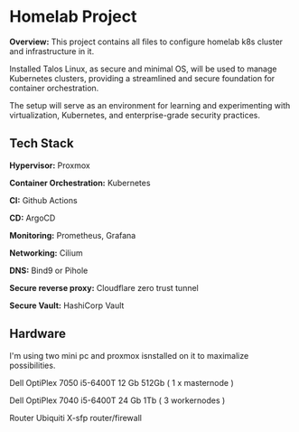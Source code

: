 # Homelab Project

**Overview:**
This project contains all files to configure homelab k8s cluster and infrastructure in it.

Installed Talos Linux, as secure and minimal OS, will be used to manage Kubernetes clusters, providing a streamlined and secure foundation for container orchestration. 

The setup will serve as an environment for learning and experimenting with virtualization, Kubernetes, and enterprise-grade security practices.

## Tech Stack

**Hypervisor:** Proxmox

**Container Orchestration:** Kubernetes

**CI:** Github Actions

**CD:** ArgoCD

**Monitoring:** Prometheus, Grafana

**Networking:** Cilium

**DNS:** Bind9 or Pihole

**Secure reverse proxy:** Cloudflare zero trust tunnel

**Secure Vault:** HashiCorp Vault

## Hardware

I'm using two mini pc and proxmox isnstalled on it to maximalize possibilities.

Dell OptiPlex 7050 i5-6400T 12 Gb 512Gb ( 1 x masternode )

Dell OptiPlex 7040 i5-6400T 24 Gb 1Tb ( 3 workernodes )

Router Ubiquiti X-sfp router/firewall
